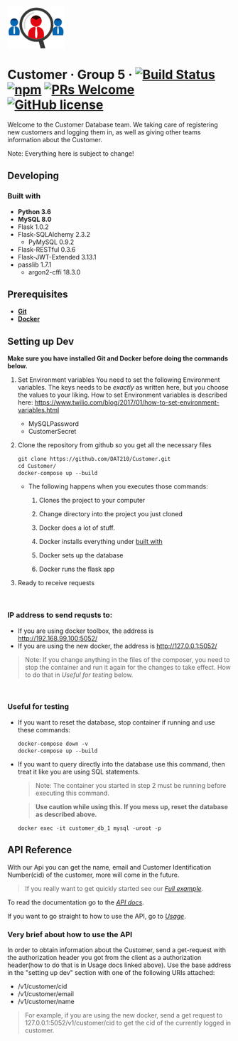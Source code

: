 ![Logo of the project](docs/images/Customer_logo.png)

# Customer &middot; Group 5 &middot; [![Build Status](https://img.shields.io/travis/npm/npm/latest.svg?style=flat-square)](https://travis-ci.org/npm/npm) [![npm](https://img.shields.io/npm/v/npm.svg?style=flat-square)](https://www.npmjs.com/package/npm) [![PRs Welcome](https://img.shields.io/badge/PRs-welcome-brightgreen.svg?style=flat-square)](http://makeapullrequest.com) [![GitHub license](https://img.shields.io/badge/license-MIT-blue.svg?style=flat-square)](https://github.com/your/your-project/blob/master/LICENSE)

Welcome to the Customer Database team. We taking care of registering new customers and logging them in, as well as giving other teams information about the Customer.

Note: Everything here is subject to change!

## Developing
### Built with
* __Python 3.6__
* __MySQL 8.0__
* Flask 1.0.2
* Flask-SQLAlchemy 2.3.2
    * PyMySQL 0.9.2
* Flask-RESTful 0.3.6
* Flask-JWT-Extended 3.13.1
* passlib 1.7.1
    * argon2-cffi 18.3.0

## Prerequisites
* __[Git](https://git-scm.com/downloads)__
* __[Docker](https://www.docker.com/get-started)__

## Setting up Dev
__Make sure you have installed Git and Docker before doing the commands below.__

1. Set Environment variables
    You need to set the following Environment variables. The keys needs to be _exactly_ as written here, but you choose the values to your liking.
    How to set Environment variables is described here: https://www.twilio.com/blog/2017/01/how-to-set-environment-variables.html

    * MySQLPassword
    * CustomerSecret

1. Clone the repository from github so you get all the necessary files

    ```shell
    git clone https://github.com/DAT210/Customer.git
    cd Customer/
    docker-compose up --build
    ```

    * The following happens when you executes those commands:

        1. Clones the project to your computer

        1. Change directory into the project you just cloned

        1. Docker does a lot of stuff.

        1. Docker installs everything under [built with](#built-with)

        1. Docker sets up the database

        1. Docker runs the flask app

1. Ready to receive requests

&nbsp;

### IP address to send requsts to:

* If you are using docker toolbox, the address is  http://192.168.99.100:5052/
* If you are using the new docker, the address is  http://127.0.0.1:5052/

> Note: If you change anything in the files of the composer, you need to stop the container and run it again for the changes to take effect. How to do that in _Useful for testing_ below.

&nbsp;

### Useful for testing

* If you want to reset the database, stop container if running and use these commands:
    ```shell
    docker-compose down -v
    docker-compose up --build
    ```
* If you want to query directly into the database use this command, then treat it like you are using SQL statements.
    > Note: The container you started in step 2 must be running before executing this command.
    
    > __Use caution while using this. If you mess up, reset the database as described above.__
    
    ```shell
    docker exec -it customer_db_1 mysql -uroot -p
    ```

## API Reference

With our Api you can get the name, email and Customer Identification Number(cid) of the customer, more will come in the future.

> If you really want to get quickly started see our [_Full example_](docs/usage.md#full-example).

To read the documentation go to the [_API docs_](docs/).

If you want to go straight to how to use the API, go to [_Usage_](docs/usage.md).

### Very brief about how to use the API

In order to obtain information about the Customer, send a get-request with the authorization header you got from the client as a authorization header(how to do that is in Usage docs linked above). Use the base address in the "setting up dev" section with one of the following URIs attached:

* /v1/customer/cid
* /v1/customer/email
* /v1/customer/name

> For example, if you are using the new docker, send a get request to 127.0.0.1:5052/v1/customer/cid to get the cid of the currently logged in customer.